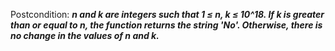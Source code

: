 Postcondition: ***n and k are integers such that 1 ≤ n, k ≤ 10^18. If k is greater than or equal to n, the function returns the string 'No'. Otherwise, there is no change in the values of n and k.***